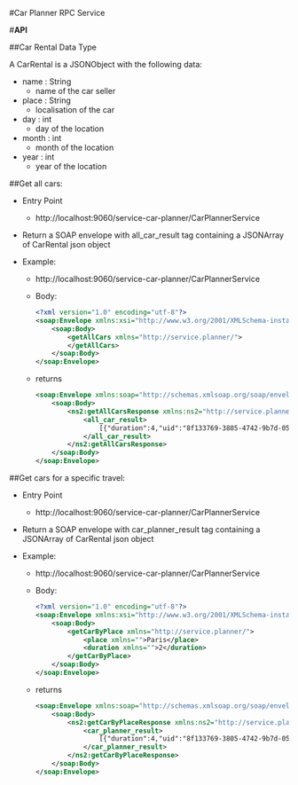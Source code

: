 #Car Planner RPC Service

#**API**

##Car Rental Data Type

A CarRental is a JSONObject with the following data:
- name : String
    - name of the car seller
- place : String
    - localisation of the car
- day : int
    - day of the location
- month : int
    - month of the location
- year : int
    - year of the location
    
##Get all cars:

 - Entry Point 
	 - http://localhost:9060/service-car-planner/CarPlannerService
- Return a SOAP envelope with all_car_result tag containing a JSONArray of CarRental json object

- Example:
    - http://localhost:9060/service-car-planner/CarPlannerService
    -   Body:
        ```xml
        <?xml version="1.0" encoding="utf-8"?>
        <soap:Envelope xmlns:xsi="http://www.w3.org/2001/XMLSchema-instance" xmlns:xsd="http://www.w3.org/2001/XMLSchema" xmlns:soap="http://schemas.xmlsoap.org/soap/envelope/">
            <soap:Body>
                <getAllCars xmlns="http://service.planner/">
                </getAllCars>
            </soap:Body>
        </soap:Envelope>
        ``` 
    - returns 
              
      ```xml
      <soap:Envelope xmlns:soap="http://schemas.xmlsoap.org/soap/envelope/">
          <soap:Body>
              <ns2:getAllCarsResponse xmlns:ns2="http://service.planner/">
                  <all_car_result>
                      [{"duration":4,"uid":"8f133769-3805-4742-9b7d-05bcee3a0722","name":"peugeot","place":"Paris"}]
                  </all_car_result>
              </ns2:getAllCarsResponse>
          </soap:Body>
      </soap:Envelope>
      ``` 
    
##Get cars for a specific travel:

- Entry Point
    - http://localhost:9060/service-car-planner/CarPlannerService
- Return a SOAP envelope with car_planner_result tag containing a JSONArray of CarRental json object

- Example:
    - http://localhost:9060/service-car-planner/CarPlannerService
    -   Body:
        ```xml
        <?xml version="1.0" encoding="utf-8"?>
        <soap:Envelope xmlns:xsi="http://www.w3.org/2001/XMLSchema-instance" xmlns:xsd="http://www.w3.org/2001/XMLSchema" xmlns:soap="http://schemas.xmlsoap.org/soap/envelope/">
            <soap:Body>
                <getCarByPlace xmlns="http://service.planner/">
                	<place xmlns="">Paris</place>
                	<duration xmlns="">2</duration>
                </getCarByPlace>
            </soap:Body>
        </soap:Envelope>
        ``` 
    - returns 
              
      ```xml
      <soap:Envelope xmlns:soap="http://schemas.xmlsoap.org/soap/envelope/">
          <soap:Body>
              <ns2:getCarByPlaceResponse xmlns:ns2="http://service.planner/">
                  <car_planner_result>
                      [{"duration":4,"uid":"8f133769-3805-4742-9b7d-05bcee3a0722","name":"peugeot","place":"Paris"}]
                  </car_planner_result>
              </ns2:getCarByPlaceResponse>
          </soap:Body>
      </soap:Envelope>
      ``` 